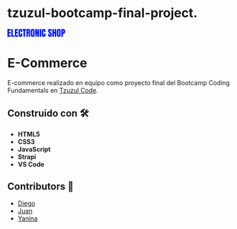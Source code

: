 # tzuzul-bootcamp-final-project.
<div>
<p align='left'>
    <img style = "width: 130px" src="img/logo_small.png"></img>
</p>
</div>


# E-Commerce
E-commerce realizado en equipo como proyecto final del Bootcamp Coding Fundamentals en [Tzuzul Code](https://www.tzuzulcode.com/).

## Construido con 🛠️
* **HTML5**
* **CSS3**
* **JavaScript**
* **Strapi**
* **VS Code**

## Contributors 🚀

* [Diego](https://github.com/TRtam)
* [Juan](https://github.com/jclentino)
* [Yanina](https://github.com/Yanina-Unrein)